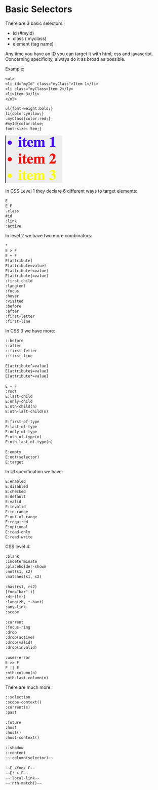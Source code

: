 # Basic Selectors 

There are 3 basic selectors:

* id (#myid)
* class (.myclass)
* element (tag name)

Any time you have an ID you can target it with html, css and javascript. Concerning specificity, always do it as broad as possible. 

Example:

```
<ul>
<li id="myId" class="myClass">Item 1</li>
<li class="myClass>Item 2</ly>
<li>Item 3</li>
</ul>
```

```
ul{font-weight:bold;}
li{color:yellow;}
.myClass{color:red;}
#myId{color:blue;
font-size: 5em;}
```
![my image name](./coloredItems.png)

In CSS Level 1 they declare 6 different ways to target elements:

```
E
E F
.class
#id
:link
:active
```

In level 2 we have two more combinators:
```
*
E > F
E + F
E[attribute]
E[attribute=value]
E[attribute~=value]
E[attribute|=value]
:first-child
:lang(en)
:focus
:hover
:visited
:before
:after
:first-letter
:first-line
```
In CSS 3 we have more:

```
::before
::after
::first-letter
::first-line

E[attribute^=value]
E[attribute$=value]
E[attribute*=value]

E ~ F
:root
E:last-child
E:only-child
E:nth-child(n)
E:nth-last-child(n)

E:first-of-type
E:last-of-type
E:only-of-type
E:nth-of-type(n)
E:nth-last-of-type(n)

E:empty
E:not(selector)
E:target
```
In UI specification we have:

```
E:enabled
E:disabled
E:checked
E:default
E:valid
E:invalid
E:in-range
E:out-of-range
E:required
E:optional
E:read-only
E:read-write
```
CSS level 4:

```
:blank
:indeterminate
:placeholder-shown
:not(s1, s2)
:matches(s1, s2)

:has(rs1, rs2)
[foo="bar" i]
:dir(ltr)
:lang(zh, *-hant)
:any-link
:scope

:current
:focus-ring
:drop
:drop(active)
:drop(valid)
:drop(invalid)

:user-error
E >> F
F || E
:nth-column(n)
:nth-last-column(n)
```
There are much more:

```
::selection
:scope-context()
:current(s)
:past

:future
:host
:host()
:host-context()

::shadow
::content
~~:column(selector)~~

~~E /foo/ F~~
~~E! > F~~
~~:local-link~~
~~:nth-match()~~
```






